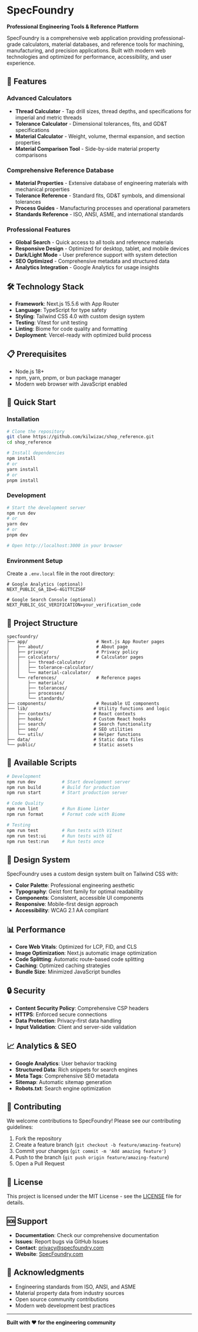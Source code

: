 # SpecFoundry

**Professional Engineering Tools & Reference Platform**

SpecFoundry is a comprehensive web application providing professional-grade calculators, material databases, and reference tools for machining, manufacturing, and precision applications. Built with modern web technologies and optimized for performance, accessibility, and user experience.

## 🚀 Features

### **Advanced Calculators**
- **Thread Calculator** - Tap drill sizes, thread depths, and specifications for imperial and metric threads
- **Tolerance Calculator** - Dimensional tolerances, fits, and GD&T specifications
- **Material Calculator** - Weight, volume, thermal expansion, and section properties
- **Material Comparison Tool** - Side-by-side material property comparisons

### **Comprehensive Reference Database**
- **Material Properties** - Extensive database of engineering materials with mechanical properties
- **Tolerance Reference** - Standard fits, GD&T symbols, and dimensional tolerances
- **Process Guides** - Manufacturing processes and operational parameters
- **Standards Reference** - ISO, ANSI, ASME, and international standards

### **Professional Features**
- **Global Search** - Quick access to all tools and reference materials
- **Responsive Design** - Optimized for desktop, tablet, and mobile devices
- **Dark/Light Mode** - User preference support with system detection
- **SEO Optimized** - Comprehensive metadata and structured data
- **Analytics Integration** - Google Analytics for usage insights

## 🛠️ Technology Stack

- **Framework**: Next.js 15.5.6 with App Router
- **Language**: TypeScript for type safety
- **Styling**: Tailwind CSS 4.0 with custom design system
- **Testing**: Vitest for unit testing
- **Linting**: Biome for code quality and formatting
- **Deployment**: Vercel-ready with optimized build process

## 📋 Prerequisites

- Node.js 18+ 
- npm, yarn, pnpm, or bun package manager
- Modern web browser with JavaScript enabled

## 🚀 Quick Start

### Installation

```bash
# Clone the repository
git clone https://github.com/kilwizac/shop_reference.git
cd shop_reference

# Install dependencies
npm install
# or
yarn install
# or
pnpm install
```

### Development

```bash
# Start the development server
npm run dev
# or
yarn dev
# or
pnpm dev

# Open http://localhost:3000 in your browser
```

### Environment Setup

Create a `.env.local` file in the root directory:

```env
# Google Analytics (optional)
NEXT_PUBLIC_GA_ID=G-4G1TTCZS6F

# Google Search Console (optional)
NEXT_PUBLIC_GSC_VERIFICATION=your_verification_code
```

## 📁 Project Structure

```
specfoundry/
├── app/                          # Next.js App Router pages
│   ├── about/                    # About page
│   ├── privacy/                  # Privacy policy
│   ├── calculators/              # Calculator pages
│   │   ├── thread-calculator/
│   │   ├── tolerance-calculator/
│   │   └── material-calculator/
│   └── references/               # Reference pages
│       ├── materials/
│       ├── tolerances/
│       ├── processes/
│       └── standards/
├── components/                   # Reusable UI components
├── lib/                         # Utility functions and logic
│   ├── contexts/                # React contexts
│   ├── hooks/                   # Custom React hooks
│   ├── search/                  # Search functionality
│   ├── seo/                     # SEO utilities
│   └── utils/                   # Helper functions
├── data/                        # Static data files
└── public/                      # Static assets
```

## 🔧 Available Scripts

```bash
# Development
npm run dev          # Start development server
npm run build        # Build for production
npm run start        # Start production server

# Code Quality
npm run lint         # Run Biome linter
npm run format       # Format code with Biome

# Testing
npm run test         # Run tests with Vitest
npm run test:ui      # Run tests with UI
npm run test:run     # Run tests once
```

## 🎨 Design System

SpecFoundry uses a custom design system built on Tailwind CSS with:

- **Color Palette**: Professional engineering aesthetic
- **Typography**: Geist font family for optimal readability
- **Components**: Consistent, accessible UI components
- **Responsive**: Mobile-first design approach
- **Accessibility**: WCAG 2.1 AA compliant

## 📊 Performance

- **Core Web Vitals**: Optimized for LCP, FID, and CLS
- **Image Optimization**: Next.js automatic image optimization
- **Code Splitting**: Automatic route-based code splitting
- **Caching**: Optimized caching strategies
- **Bundle Size**: Minimized JavaScript bundles

## 🔒 Security

- **Content Security Policy**: Comprehensive CSP headers
- **HTTPS**: Enforced secure connections
- **Data Protection**: Privacy-first data handling
- **Input Validation**: Client and server-side validation

## 📈 Analytics & SEO

- **Google Analytics**: User behavior tracking
- **Structured Data**: Rich snippets for search engines
- **Meta Tags**: Comprehensive SEO metadata
- **Sitemap**: Automatic sitemap generation
- **Robots.txt**: Search engine optimization

## 🤝 Contributing

We welcome contributions to SpecFoundry! Please see our contributing guidelines:

1. Fork the repository
2. Create a feature branch (`git checkout -b feature/amazing-feature`)
3. Commit your changes (`git commit -m 'Add amazing feature'`)
4. Push to the branch (`git push origin feature/amazing-feature`)
5. Open a Pull Request

## 📄 License

This project is licensed under the MIT License - see the [LICENSE](LICENSE) file for details.

## 🆘 Support

- **Documentation**: Check our comprehensive documentation
- **Issues**: Report bugs via GitHub Issues
- **Contact**: privacy@specfoundry.com
- **Website**: [SpecFoundry.com](https://specfoundry.com)

## 🙏 Acknowledgments

- Engineering standards from ISO, ANSI, and ASME
- Material property data from industry sources
- Open source community contributions
- Modern web development best practices

---

**Built with ❤️ for the engineering community**
